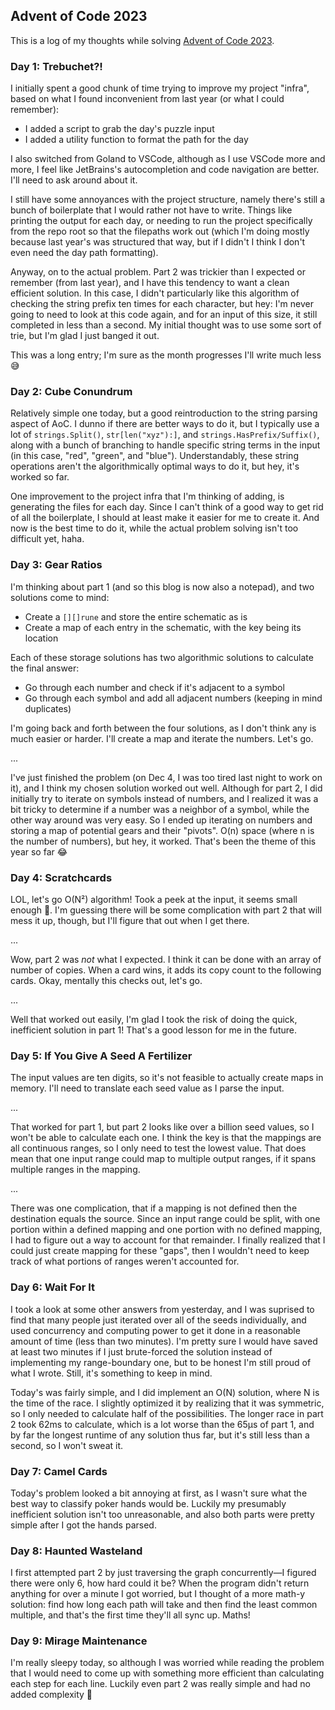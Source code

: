 ## Advent of Code 2023

This is a log of my thoughts while solving [Advent of Code 2023](https://adventofcode.com/2023).

### Day 1: Trebuchet?!

I initially spent a good chunk of time trying to improve my project "infra", based on what I found
inconvenient from last year (or what I could remember):

- I added a script to grab the day's puzzle input
- I added a utility function to format the path for the day

I also switched from Goland to VSCode, although as I use VSCode more and more, I feel like
JetBrains's autocompletion and code navigation are better. I'll need to ask around about it.

I still have some annoyances with the project structure, namely there's still a bunch of boilerplate
that I would rather not have to write. Things like printing the output for each day, or needing to
run the project specifically from the repo root so that the filepaths work out (which I'm doing
mostly because last year's was structured that way, but if I didn't I think I don't even need the
day path formatting).

Anyway, on to the actual problem. Part 2 was trickier than I expected or remember (from last year),
and I have this tendency to want a clean efficient solution. In this case, I didn't particularly
like this algorithm of checking the string prefix ten times for each character, but hey: I'm never
going to need to look at this code again, and for an input of this size, it still completed in less
than a second. My initial thought was to use some sort of trie, but I'm glad I just banged it out.

This was a long entry; I'm sure as the month progresses I'll write much less 😅

### Day 2: Cube Conundrum

Relatively simple one today, but a good reintroduction to the string parsing aspect of AoC. I dunno
if there are better ways to do it, but I typically use a lot of `strings.Split()`,
`str[len("xyz"):]`, and `strings.HasPrefix/Suffix()`, along with a bunch of branching to handle
specific string terms in the input (in this case, "red", "green", and "blue"). Understandably, these
string operations aren't the algorithmically optimal ways to do it, but hey, it's worked so far.

One improvement to the project infra that I'm thinking of adding, is generating the files for each
day. Since I can't think of a good way to get rid of all the boilerplate, I should at least make it
easier for me to create it. And now is the best time to do it, while the actual problem solving
isn't too difficult yet, haha.

### Day 3: Gear Ratios

I'm thinking about part 1 (and so this blog is now also a notepad), and two solutions come to mind:

- Create a `[][]rune` and store the entire schematic as is
- Create a map of each entry in the schematic, with the key being its location

Each of these storage solutions has two algorithmic solutions to calculate the final answer:

- Go through each number and check if it's adjacent to a symbol
- Go through each symbol and add all adjacent numbers (keeping in mind duplicates)

I'm going back and forth between the four solutions, as I don't think any is much easier or harder.
I'll create a map and iterate the numbers. Let's go.

...

I've just finished the problem (on Dec 4, I was too tired last night to work on it), and I think my
chosen solution worked out well. Although for part 2, I did initially try to iterate on symbols
instead of numbers, and I realized it was a bit tricky to determine if a number was a neighbor of a
symbol, while the other way around was very easy. So I ended up iterating on numbers and storing a
map of potential gears and their "pivots". O(n) space (where n is the number of numbers), but hey,
it worked. That's been the theme of this year so far 😂

### Day 4: Scratchcards

LOL, let's go O(N²) algorithm! Took a peek at the input, it seems small enough 🤣. I'm guessing
there will be some complication with part 2 that will mess it up, though, but I'll figure that out
when I get there.

...

Wow, part 2 was _not_ what I expected. I think it can be done with an array of number of copies.
When a card wins, it adds its copy count to the following cards. Okay, mentally this checks out,
let's go.

...

Well that worked out easily, I'm glad I took the risk of doing the quick, inefficient solution in
part 1! That's a good lesson for me in the future.

### Day 5: If You Give A Seed A Fertilizer

The input values are ten digits, so it's not feasible to actually create maps in memory. I'll need
to translate each seed value as I parse the input.

...

That worked for part 1, but part 2 looks like over a billion seed values, so I won't be able to
calculate each one. I think the key is that the mappings are all continuous ranges, so I only need
to test the lowest value. That does mean that one input range could map to multiple output ranges,
if it spans multiple ranges in the mapping.

...

There was one complication, that if a mapping is not defined then the destination equals the source.
Since an input range could be split, with one portion within a defined mapping and one portion with
no defined mapping, I had to figure out a way to account for that remainder. I finally realized that
I could just create mapping for these "gaps", then I wouldn't need to keep track of what portions of
ranges weren't accounted for.

### Day 6: Wait For It

I took a look at some other answers from yesterday, and I was suprised to find that many people just
iterated over all of the seeds individually, and used concurrency and computing power to get it done
in a reasonable amount of time (less than two minutes). I'm pretty sure I would have saved at least
two minutes if I just brute-forced the solution instead of implementing my range-boundary one, but
to be honest I'm still proud of what I wrote. Still, it's something to keep in mind.

Today's was fairly simple, and I did implement an O(N) solution, where N is the time of the race. I
slightly optimized it by realizing that it was symmetric, so I only needed to calculate half of the
possibilities. The longer race in part 2 took 62ms to calculate, which is a lot worse than the 65µs
of part 1, and by far the longest runtime of any solution thus far, but it's still less than a
second, so I won't sweat it.

### Day 7: Camel Cards

Today's problem looked a bit annoying at first, as I wasn't sure what the best way to classify poker
hands would be. Luckily my presumably inefficient solution isn't too unreasonable, and also both
parts were pretty simple after I got the hands parsed.

### Day 8: Haunted Wasteland

I first attempted part 2 by just traversing the graph concurrently—I figured there were only 6, how
hard could it be? When the program didn't return anything for over a minute I got worried, but I
thought of a more math-y solution: find how long each path will take and then find the least
common multiple, and that's the first time they'll all sync up. Maths!

### Day 9: Mirage Maintenance

I'm really sleepy today, so although I was worried while reading the problem that I would need to
come up with something more efficient than calculating each step for each line. Luckily even part 2
was really simple and had no added complexity 🙇
